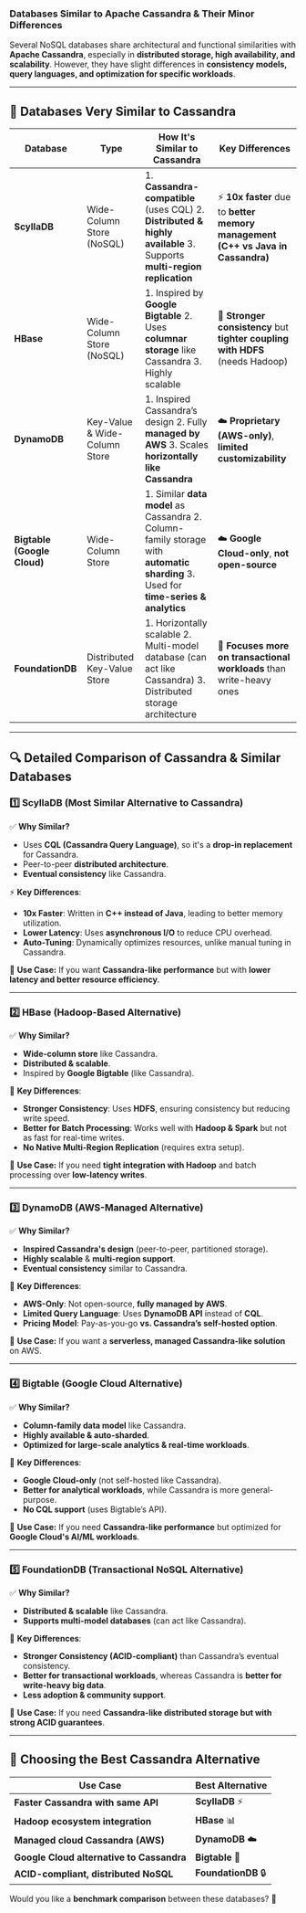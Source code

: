 ### **Databases Similar to Apache Cassandra & Their Minor Differences**  

Several NoSQL databases share architectural and functional similarities with **Apache Cassandra**, especially in **distributed storage, high availability, and scalability**. However, they have slight differences in **consistency models, query languages, and optimization for specific workloads**.  

---

## **🚀 Databases Very Similar to Cassandra**
| **Database** | **Type** | **How It's Similar to Cassandra** | **Key Differences** |
|-------------|---------|----------------------------------|---------------------|
| **ScyllaDB** | Wide-Column Store (NoSQL) | 1. **Cassandra-compatible** (uses CQL) 2. **Distributed & highly available** 3. Supports **multi-region replication** | ⚡ **10x faster** due to **better memory management (C++ vs Java in Cassandra)** |
| **HBase** | Wide-Column Store (NoSQL) | 1. Inspired by **Google Bigtable** 2. Uses **columnar storage** like Cassandra 3. Highly scalable | 🔹 **Stronger consistency** but **tighter coupling with HDFS** (needs Hadoop) |
| **DynamoDB** | Key-Value & Wide-Column Store | 1. Inspired Cassandra’s design 2. Fully **managed by AWS** 3. Scales **horizontally like Cassandra** | ☁️ **Proprietary (AWS-only)**, **limited customizability** |
| **Bigtable (Google Cloud)** | Wide-Column Store | 1. Similar **data model** as Cassandra 2. Column-family storage with **automatic sharding** 3. Used for **time-series & analytics** | ☁️ **Google Cloud-only**, **not open-source** |
| **FoundationDB** | Distributed Key-Value Store | 1. Horizontally scalable 2. Multi-model database (can act like Cassandra) 3. Distributed storage architecture | 🔹 **Focuses more on transactional workloads** than write-heavy ones |

---

## **🔍 Detailed Comparison of Cassandra & Similar Databases**  

### **1️⃣ ScyllaDB (Most Similar Alternative to Cassandra)**
✅ **Why Similar?**  
- Uses **CQL (Cassandra Query Language)**, so it's a **drop-in replacement** for Cassandra.  
- Peer-to-peer **distributed architecture**.  
- **Eventual consistency** like Cassandra.  

⚡ **Key Differences**:  
- **10x Faster**: Written in **C++ instead of Java**, leading to better memory utilization.  
- **Lower Latency**: Uses **asynchronous I/O** to reduce CPU overhead.  
- **Auto-Tuning**: Dynamically optimizes resources, unlike manual tuning in Cassandra.  

📌 **Use Case:** If you want **Cassandra-like performance** but with **lower latency and better resource efficiency**.

---

### **2️⃣ HBase (Hadoop-Based Alternative)**
✅ **Why Similar?**  
- **Wide-column store** like Cassandra.  
- **Distributed & scalable**.  
- Inspired by **Google Bigtable** (like Cassandra).  

🔹 **Key Differences**:  
- **Stronger Consistency**: Uses **HDFS**, ensuring consistency but reducing write speed.  
- **Better for Batch Processing**: Works well with **Hadoop & Spark** but not as fast for real-time writes.  
- **No Native Multi-Region Replication** (requires extra setup).  

📌 **Use Case:** If you need **tight integration with Hadoop** and batch processing over **low-latency writes**.

---

### **3️⃣ DynamoDB (AWS-Managed Alternative)**
✅ **Why Similar?**  
- **Inspired Cassandra's design** (peer-to-peer, partitioned storage).  
- **Highly scalable** & **multi-region support**.  
- **Eventual consistency** similar to Cassandra.  

🔹 **Key Differences**:  
- **AWS-Only**: Not open-source, **fully managed by AWS**.  
- **Limited Query Language**: Uses **DynamoDB API** instead of **CQL**.  
- **Pricing Model**: Pay-as-you-go **vs. Cassandra’s self-hosted option**.  

📌 **Use Case:** If you want a **serverless, managed Cassandra-like solution** on AWS.

---

### **4️⃣ Bigtable (Google Cloud Alternative)**
✅ **Why Similar?**  
- **Column-family data model** like Cassandra.  
- **Highly available & auto-sharded**.  
- **Optimized for large-scale analytics & real-time workloads**.  

🔹 **Key Differences**:  
- **Google Cloud-only** (not self-hosted like Cassandra).  
- **Better for analytical workloads**, while Cassandra is more general-purpose.  
- **No CQL support** (uses Bigtable’s API).  

📌 **Use Case:** If you need **Cassandra-like performance** but optimized for **Google Cloud's AI/ML workloads**.

---

### **5️⃣ FoundationDB (Transactional NoSQL Alternative)**
✅ **Why Similar?**  
- **Distributed & scalable** like Cassandra.  
- **Supports multi-model databases** (can act like Cassandra).  

🔹 **Key Differences**:  
- **Stronger Consistency (ACID-compliant)** than Cassandra’s eventual consistency.  
- **Better for transactional workloads**, whereas Cassandra is **better for write-heavy big data**.  
- **Less adoption & community support**.  

📌 **Use Case:** If you need **Cassandra-like distributed storage but with strong ACID guarantees**.

---

## **🎯 Choosing the Best Cassandra Alternative**
| **Use Case** | **Best Alternative** |
|-------------|----------------|
| **Faster Cassandra with same API** | **ScyllaDB** ⚡ |
| **Hadoop ecosystem integration** | **HBase** 📊 |
| **Managed cloud Cassandra (AWS)** | **DynamoDB** ☁️ |
| **Google Cloud alternative to Cassandra** | **Bigtable** 🚀 |
| **ACID-compliant, distributed NoSQL** | **FoundationDB** 🔒 |

Would you like a **benchmark comparison** between these databases? 🚀